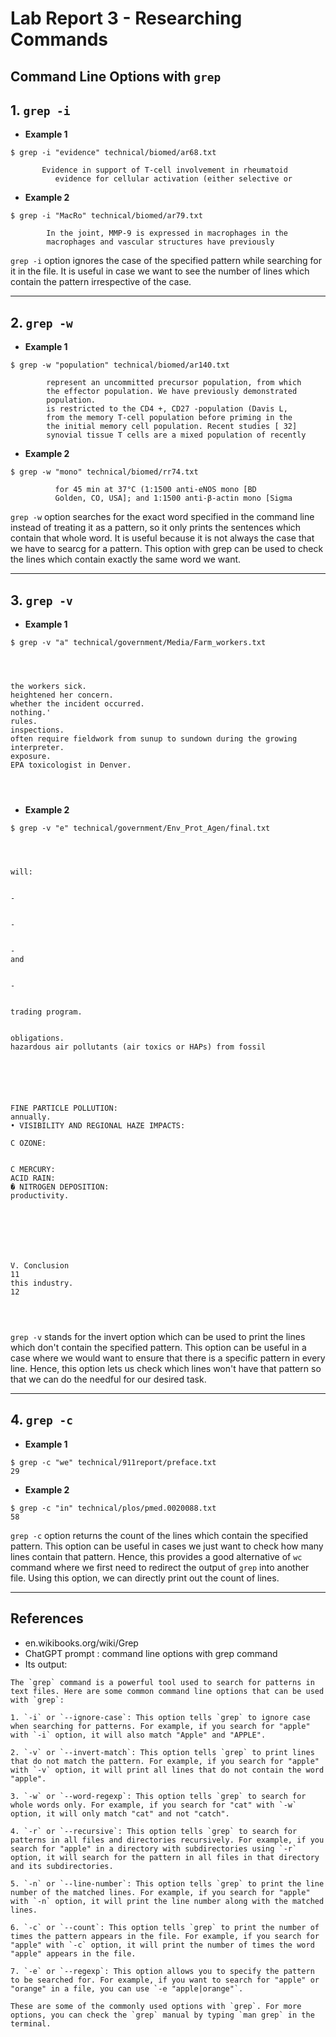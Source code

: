 # Lab Report 3 - Researching Commands

## Command Line Options with `grep`

## 1. `grep -i`

* **Example 1**

```
$ grep -i "evidence" technical/biomed/ar68.txt
```
```
       Evidence in support of T-cell involvement in rheumatoid
          evidence for cellular activation (either selective or
```
* **Example 2**

```
$ grep -i "MacRo" technical/biomed/ar79.txt
```
```
        In the joint, MMP-9 is expressed in macrophages in the
        macrophages and vascular structures have previously
```

`grep -i` option ignores the case of the specified pattern while searching for it in the file. It is useful in case we want to see the number of lines which contain the pattern irrespective of the case. 

---

## 2. `grep -w`

* **Example 1** 

```
$ grep -w "population" technical/biomed/ar140.txt
```
```
        represent an uncommitted precursor population, from which
        the effector population. We have previously demonstrated
        population.
        is restricted to the CD4 +, CD27 -population (Davis L,
        from the memory T-cell population before priming in the
        the initial memory cell population. Recent studies [ 32]
        synovial tissue T cells are a mixed population of recently
```

* **Example 2**

```
$ grep -w "mono" technical/biomed/rr74.txt
```
```
          for 45 min at 37°C (1:1500 anti-eNOS mono [BD
          Golden, CO, USA]; and 1:1500 anti-β-actin mono [Sigma
```

`grep -w` option searches for the exact word specified in the command line instead of treating it as a pattern, so it only prints the sentences which contain that whole word. It is useful because it is not always the case that we have to searcg for a pattern. This option with grep can be used to check the lines which contain exactly the same word we want.

---

## 3. `grep -v`

* **Example 1** 

```
$ grep -v "a" technical/government/Media/Farm_workers.txt
```

```



the workers sick.
heightened her concern.
whether the incident occurred.
nothing.'
rules.
inspections.
often require fieldwork from sunup to sundown during the growing
interpreter.
exposure.
EPA toxicologist in Denver.




```

* **Example 2**

```
$ grep -v "e" technical/government/Env_Prot_Agen/final.txt
```

```



will:


-


-


-
and


-


trading program.


obligations.
hazardous air pollutants (air toxics or HAPs) from fossil






FINE PARTICLE POLLUTION:
annually.
• VISIBILITY AND REGIONAL HAZE IMPACTS:

C OZONE:


C MERCURY:
ACID RAIN:
� NITROGEN DEPOSITION:
productivity.







V. Conclusion
11
this industry.
12




```

`grep -v` stands for the invert option which can be used to print the lines which don't contain the specified pattern. This option can be useful in a case where we would want to ensure that there is a specific pattern in every line. Hence, this option lets us check which lines won't have that pattern so that we can do the needful for our desired task.

---

## 4. `grep -c`

* **Example 1**

```
$ grep -c "we" technical/911report/preface.txt
29
```

* **Example 2** 

```
$ grep -c "in" technical/plos/pmed.0020088.txt
58
```

`grep -c` option returns the count of the lines which contain the specified pattern. This option can be useful in cases we just want to check how many lines contain that pattern. Hence, this provides a good alternative of `wc` command where we first need to redirect the output of `grep` into another file. Using this option, we can directly print out the count of lines.

---

## References

* en.wikibooks.org/wiki/Grep 
* ChatGPT prompt : command line options with grep command
* Its output:
```
The `grep` command is a powerful tool used to search for patterns in text files. Here are some common command line options that can be used with `grep`:

1. `-i` or `--ignore-case`: This option tells `grep` to ignore case when searching for patterns. For example, if you search for "apple" with `-i` option, it will also match "Apple" and "APPLE".

2. `-v` or `--invert-match`: This option tells `grep` to print lines that do not match the pattern. For example, if you search for "apple" with `-v` option, it will print all lines that do not contain the word "apple".

3. `-w` or `--word-regexp`: This option tells `grep` to search for whole words only. For example, if you search for "cat" with `-w` option, it will only match "cat" and not "catch".

4. `-r` or `--recursive`: This option tells `grep` to search for patterns in all files and directories recursively. For example, if you search for "apple" in a directory with subdirectories using `-r` option, it will search for the pattern in all files in that directory and its subdirectories.

5. `-n` or `--line-number`: This option tells `grep` to print the line number of the matched lines. For example, if you search for "apple" with `-n` option, it will print the line number along with the matched lines.

6. `-c` or `--count`: This option tells `grep` to print the number of times the pattern appears in the file. For example, if you search for "apple" with `-c` option, it will print the number of times the word "apple" appears in the file.

7. `-e` or `--regexp`: This option allows you to specify the pattern to be searched for. For example, if you want to search for "apple" or "orange" in a file, you can use `-e "apple|orange"`.

These are some of the commonly used options with `grep`. For more options, you can check the `grep` manual by typing `man grep` in the terminal.
```
